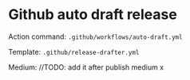 # Github auto draft release

Action command: `.github/workflows/auto-draft.yml`

Template: `.github/release-drafter.yml`

Medium: //TODO: add it after publish medium
x
